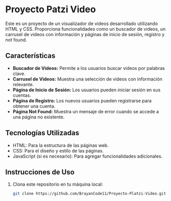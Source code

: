 # Proyecto Patzi Video

Este es un proyecto de un visualizador de videos desarrollado utilizando HTML y CSS. Proporciona funcionalidades como un buscador de videos, un carrusel de videos con información y páginas de inicio de sesión, registro y not found.

## Características

- **Buscador de Videos:** Permite a los usuarios buscar videos por palabras clave.
- **Carrusel de Videos:** Muestra una selección de videos con información relevante.
- **Página de Inicio de Sesión:** Los usuarios pueden iniciar sesión en sus cuentas.
- **Página de Registro:** Los nuevos usuarios pueden registrarse para obtener una cuenta.
- **Página Not Found:** Muestra un mensaje de error cuando se accede a una página no existente.

## Tecnologías Utilizadas

- HTML: Para la estructura de las páginas web.
- CSS: Para el diseño y estilo de las páginas.
- JavaScript (si es necesario): Para agregar funcionalidades adicionales.

## Instrucciones de Uso

1. Clona este repositorio en tu máquina local:

   ```bash
   git clone https://github.com/BrayanCode11/Proyecto-Platzi-Video.git
